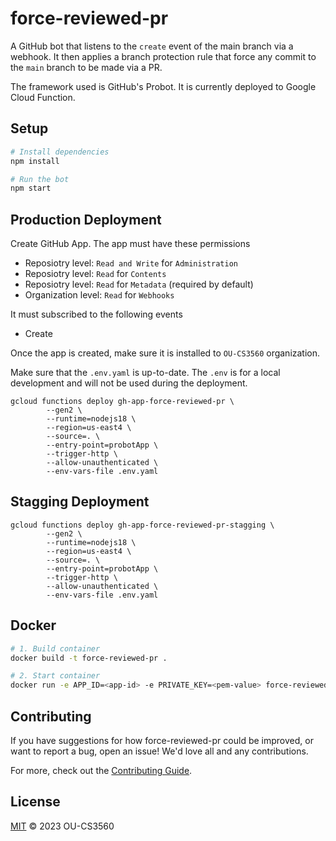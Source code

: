 # force-reviewed-pr

A GitHub bot that listens to the `create` event of the main branch via a webhook. It then applies
a branch protection rule that force any commit to the `main` branch to be made via a PR.

The framework used is GitHub's Probot. It is currently deployed to Google Cloud Function.

## Setup

```sh
# Install dependencies
npm install

# Run the bot
npm start
```

## Production Deployment

Create GitHub App. The app must have these permissions

- Reposiotry level: `Read and Write` for `Administration`
- Reposiotry level: `Read` for `Contents`
- Reposiotry level: `Read` for `Metadata` (required by default)
- Organization level: `Read` for `Webhooks`

It must subscribed to the following events

- Create

Once the app is created, make sure it is installed to `OU-CS3560` organization.

Make sure that the `.env.yaml` is up-to-date. The `.env` is for a local development and will not be used during
the deployment.

```console
gcloud functions deploy gh-app-force-reviewed-pr \
        --gen2 \
        --runtime=nodejs18 \
        --region=us-east4 \
        --source=. \
        --entry-point=probotApp \
        --trigger-http \
        --allow-unauthenticated \
        --env-vars-file .env.yaml
```

## Stagging Deployment

```console
gcloud functions deploy gh-app-force-reviewed-pr-stagging \
        --gen2 \
        --runtime=nodejs18 \
        --region=us-east4 \
        --source=. \
        --entry-point=probotApp \
        --trigger-http \
        --allow-unauthenticated \
        --env-vars-file .env.yaml
```

## Docker

```sh
# 1. Build container
docker build -t force-reviewed-pr .

# 2. Start container
docker run -e APP_ID=<app-id> -e PRIVATE_KEY=<pem-value> force-reviewed-pr
```

## Contributing

If you have suggestions for how force-reviewed-pr could be improved, or want to report a bug, open an issue! We'd love all and any contributions.

For more, check out the [Contributing Guide](CONTRIBUTING.md).

## License

[MIT](LICENSE) © 2023 OU-CS3560
